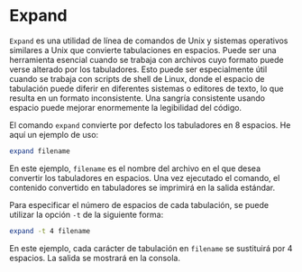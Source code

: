 # Expand

`Expand` es una utilidad de línea de comandos de Unix y sistemas operativos similares a Unix que convierte tabulaciones en espacios. Puede ser una herramienta esencial cuando se trabaja con archivos cuyo formato puede verse alterado por los tabuladores. Esto puede ser especialmente útil cuando se trabaja con scripts de shell de Linux, donde el espacio de tabulación puede diferir en diferentes sistemas o editores de texto, lo que resulta en un formato inconsistente. Una sangría consistente usando espacio puede mejorar enormemente la legibilidad del código. 

El comando `expand` convierte por defecto los tabuladores en 8 espacios. He aquí un ejemplo de uso:

```bash
expand filename
```

En este ejemplo, `filename` es el nombre del archivo en el que desea convertir los tabuladores en espacios. Una vez ejecutado el comando, el contenido convertido en tabuladores se imprimirá en la salida estándar.

Para especificar el número de espacios de cada tabulación, se puede utilizar la opción `-t` de la siguiente forma:

```bash
expand -t 4 filename
```

En este ejemplo, cada carácter de tabulación en `filename` se sustituirá por 4 espacios. La salida se mostrará en la consola.
